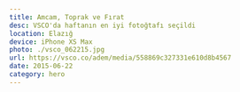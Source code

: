 ```yaml
---
title: Amcam, Toprak ve Fırat
desc: VSCO'da haftanın en iyi fotoğtafı seçildi
location: Elazığ
device: iPhone XS Max
photo: ./vsco_062215.jpg
url: https://vsco.co/adem/media/558869c327331e610d8b4567
date: 2015-06-22
category: hero
---
```

